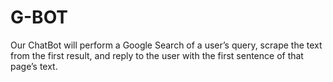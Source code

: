 # G-BOT
Our ChatBot will perform a Google Search of a user’s query, scrape the text from the first result, and reply to the user with the first sentence of that page’s text.